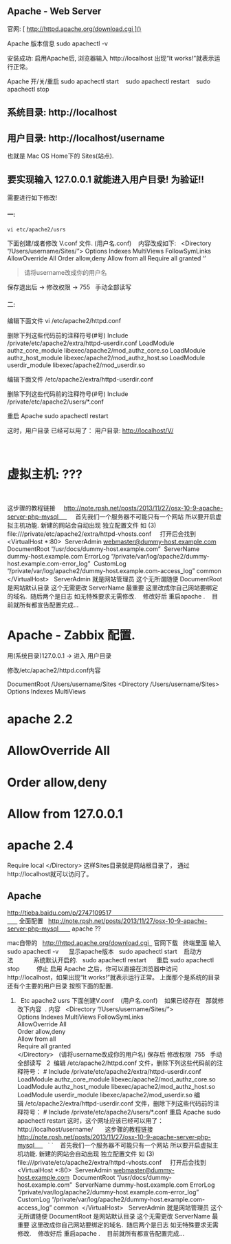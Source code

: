 ## Apache - Web Server
官网:   [ http://httpd.apache.org/download.cgi ]()

Apache 版本信息
	sudo apachectl -v      

安装成功:
启用Apache后, 浏览器输入 http://localhost 
出现“It works!”就表示运行正常。

Apache 开/关/重启
	sudo apachectl start    
	sudo apachectl restart   
	sudo apachectl stop    


## 系统目录: http://localhost

## 用户目录: http://localhost/username
也就是 Mac OS Home下的 Sites(站点).
 
## 要实现输入 127.0.0.1  就能进入用户目录! 为验证!!
 需要进行如下修改!
 
#### 一:
	vi etc/apache2/usrs 
下面创建/或者修改 V.conf 文件. (用户名.conf)   
内容改成如下: 
 
	<Directory “/Users/username/Sites/”>
	Options Indexes MultiViews FollowSymLinks
	AllowOverride All
	Order allow,deny
	Allow from all
	Require all granted
	</Directory> ‘’ 
> 请将username改成你的用户名

保存退出后 → 修改权限 → 755   手动全部读写   

#### 二:
编辑下面文件
	vi /etc/apache2/httpd.conf 

删除下列这些代码前的注释符号(#号)
	Include /private/etc/apache2/extra/httpd-userdir.conf
	LoadModule authz_core_module libexec/apache2/mod_authz_core.so
	LoadModule authz_host_module libexec/apache2/mod_authz_host.so
	LoadModule userdir_module libexec/apache2/mod_userdir.so

编辑下面文件
	/etc/apache2/extra/httpd-userdir.conf

删除下列这些代码前的注释符号(#号)
	Include /private/etc/apache2/users/\*.conf

重启 Apache
	sudo apachectl restart

这时，用户目录 已经可以用了：
用户目录: [http://localhost/V/][2]

 
 

# 虚拟主机:  ???
 


这步骤的教程链接     http://note.rpsh.net/posts/2013/11/27/osx-10-9-apache-server-php-mysql      
 
 
首先我们一个服务器不可能只有一个网站 所以要开启虚拟主机功能.
新建的网站会自动出现 独立配置文件 如 (3) 
file:///private/etc/apache2/extra/httpd-vhosts.conf   
 
打开后会找到
\<VirtualHost \*:80\> 
ServerAdmin webmaster@dummy-host.example.com 
DocumentRoot “/usr/docs/dummy-host.example.com” 
ServerName dummy-host.example.com
ErrorLog “/private/var/log/apache2/dummy-host.example.com-error\_log” 
CustomLog “/private/var/log/apache2/dummy-host.example.com-access\_log” common 
\</VirtualHost\>
 
ServerAdmin 就是网站管理员 这个无所谓随便
DocumentRoot 是网站默认目录 这个无需更改
ServerName 最重要 这里改成你自己网站要绑定的域名. 
随后两个是日志 如无特殊要求无需修改. 
 
修改好后 重启apache . 
 
目前就所有都宣告配置完成...
 
 
 
 
# Apache - Zabbix 配置.

用(系统目录)127.0.0.1  → 进入 用户目录

修改/etc/apache2/httpd.conf内容

DocumentRoot /Users/username/Sites
\<Directory /Users/username/Sites\>
Options Indexes MultiViews
# apache 2.2
# AllowOverride All
# Order allow,deny
# Allow from 127.0.0.1

# apache 2.4
Require local
\</Directory\>
这样Sites目录就是网站根目录了，
通过http://localhost就可以访问了。





## Apache

http://tieba.baidu.com/p/2747109517                                                                         全面配置
 
http://note.rpsh.net/posts/2013/11/27/osx-10-9-apache-server-php-mysql        apache ??

mac自带的
 
http://httpd.apache.org/download.cgi   官网下载
 
终端里面 输入  sudo apachectl -v      显示apache版本
 
sudo apachectl start    启动方法            系统默认开启的.
 
sudo apachectl restart      重启
sudo apachectl stop          停止
启用 Apache 之后，你可以直接在浏览器中访问 http://localhost，如果出现“It works!”就表示运行正常。
上面那个是系统的目录   还有个主要的用户目录 按照下面的配置.
1.    Etc apache2 usrs 下面创建V.conf    (用户名.conf)    如果已经存在   那就修改下内容  .
内容 
 
\<Directory “/Users/username/Sites/”\>  
Options Indexes MultiViews FollowSymLinks  
AllowOverride All  
Order allow,deny  
Allow from all  
Require all granted  
\</Directory\>
 
(请将username改成你的用户名)
保存后 修改权限  755   手动全部读写   
2  
编辑 /etc/apache2/httpd.conf 文件，删除下列这些代码前的注释符号： \#
Include /private/etc/apache2/extra/httpd-userdir.conf
LoadModule authz\_core\_module libexec/apache2/mod\_authz\_core.so  
LoadModule authz\_host\_module libexec/apache2/mod\_authz\_host.so  
LoadModule userdir\_module libexec/apache2/mod\_userdir.so
编辑 /etc/apache2/extra/httpd-userdir.conf 文件，删除下列这些代码前的注释符号： \#
Include /private/etc/apache2/users/\*.conf
重启 Apache
sudo apachectl restart
这时，这个网址应该已经可以用了：
http://localhost/username/
 
 
 
这步骤的教程链接     http://note.rpsh.net/posts/2013/11/27/osx-10-9-apache-server-php-mysql      
 
\`
\` 
 
首先我们一个服务器不可能只有一个网站 所以要开启虚拟主机功能.
新建的网站会自动出现 独立配置文件 如 (3) 
file:///private/etc/apache2/extra/httpd-vhosts.conf   
 
打开后会找到
\<VirtualHost \*:80\> 
ServerAdmin webmaster@dummy-host.example.com 
DocumentRoot “/usr/docs/dummy-host.example.com” 
ServerName dummy-host.example.com
ErrorLog “/private/var/log/apache2/dummy-host.example.com-error\_log” 
CustomLog “/private/var/log/apache2/dummy-host.example.com-access\_log” common 
\</VirtualHost\>
 
ServerAdmin 就是网站管理员 这个无所谓随便
DocumentRoot 是网站默认目录 这个无需更改
ServerName 最重要 这里改成你自己网站要绑定的域名. 
随后两个是日志 如无特殊要求无需修改. 
 
修改好后 重启apache . 
 
目前就所有都宣告配置完成...
 
 
 
 
 
 


















[2]:	http://localhost/V/ "用户目录"